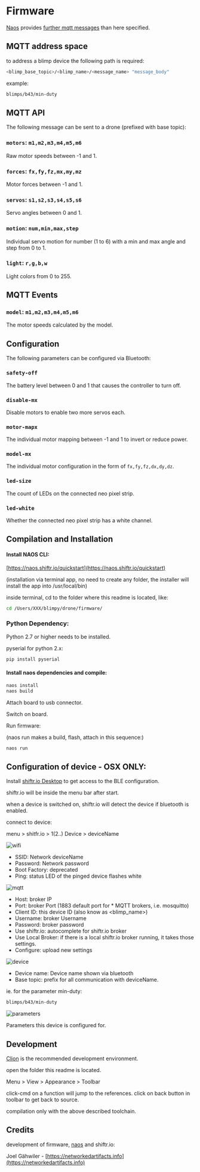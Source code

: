 # Firmware

[Naos](https://naos.256dpi.com) provides [further mqtt messages](https://naos.256dpi.com/documentation/device_management/) than here specified. 

## MQTT address space

to address a blimp device the following path is required:

```bash
<blimp_base_topic>/<blimp_name>/<message_name> "message_body"
```

example:

```bash
blimps/b43/min-duty
```


## MQTT API

The following message can be sent to a drone (prefixed with base topic):

### `motors`: `m1,m2,m3,m4,m5,m6`

Raw motor speeds between -1 and 1.

### `forces`: `fx,fy,fz,mx,my,mz`

Motor forces between -1 and 1.

### `servos`: `s1,s2,s3,s4,s5,s6`

Servo angles between 0 and 1.

### `motion`: `num,min,max,step`

Individual servo motion for number (1 to 6) with a min and max angle and step from 0 to 1.

### `light`: `r,g,b,w`

Light colors from 0 to 255.

## MQTT Events

### `model`: `m1,m2,m3,m4,m5,m6`

The motor speeds calculated by the model.

## Configuration

The following parameters can be configured via Bluetooth:

### `safety-off`

The battery level between 0 and 1 that causes the controller to turn off.

### `disable-mx`

Disable motors to enable two more servos each.

### `motor-mapx`

The individual motor mapping between -1 and 1 to invert or reduce power.

### `model-mx`

The individual motor configuration in the form of `fx,fy,fz,dx,dy,dz`.

### `led-size`

The count of LEDs on the connected neo pixel strip.

### `led-white`

Whether the connected neo pixel strip has a white channel.

## Compilation and Installation

#### Install NAOS CLI:

[https://naos.shiftr.io/quickstart](https://naos.shiftr.io/quickstart)

(installation via terminal app, no need to create any folder, the installer will install the app into /usr/local/bin)

inside terminal, cd to the folder where this readme is located, like:

```bash
cd /Users/XXX/blimpy/drone/firmware/
```

### Python Dependency:

Python 2.7 or higher needs to be installed.

pyserial for python 2.x:
```bash
pip install pyserial
```

#### Install naos dependencies and compile:

```bash
naos install
naos build
```

Attach board to usb connector.

Switch on board.

Run firmware:

(naos run makes a build, flash, attach in this sequence:)

```bash
naos run
```

## Configuration of device - OSX ONLY:

Install [shiftr.io Desktop](https://desktop.shiftr.io) to get access to the BLE configuration.

shiftr.io will be inside the menu bar after start.

when a device is switched on, shiftr.io will detect the device if bluetooth is enabled.

connect to device:

menu > shitfr.io > 1(2..) Device > deviceName

![wifi](../../assets/pix/firmware/BT_deviceConfig_Wifi.jpg)

* SSID: Network deviceName
* Password: Network password
* Boot Factory: deprecated
* Ping: status LED of the pinged device flashes white

![mqtt](../../assets/pix/firmware/BT_deviceConfig_MQTT.jpg)

* Host: broker IP
* Port: broker Port (1883 default port for * MQTT brokers, i.e. mosquitto)
* Client ID: this device ID (also know as <blimp_name>)
* Username: broker Username
* Password: broker password
* Use shiftr.io: autocomplete for shiftr.io broker
* Use Local Broker: if there is a local shiftr.io broker running, it takes those settings.
* Configure: upload new settings

![device](../../assets/pix/firmware/BT_deviceConfig_Device.jpg)

* Device name: Device name shown via bluetooth
* Base topic: prefix for all communication with deviceName.

ie. for the parameter min-duty:

```bash
blimps/b43/min-duty
```

![parameters](../../assets/pix/firmware/BT_deviceConfig_Parameters.jpg)

Parameters this device is configured for.

## Development

[Clion](https://www.jetbrains.com/clion/) is the recommended development environment.

open the folder this readme is located.

Menu > View > Appearance > Toolbar

click-cmd on a function will jump to the references. click on back button in toolbar to get back to source.

compilation only with the above described toolchain.

## Credits

development of firmware, [naos](https://naos.256dpi.com/) and shiftr.io:

Joel Gähwiler - [https://networkedartifacts.info](https://networkedartifacts.info)
